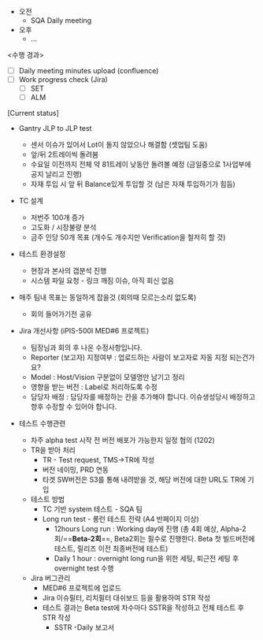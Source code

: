 - 오전
	- SQA Daily meeting
- 오후
	- ...

<수행 경과>
- [ ] Daily meeting minutes upload (confluence)
- [ ] Work progress check (Jira)
	- [ ] SET
	- [ ] ALM

[Current status]
- Gantry JLP to JLP test
	- 센서 이슈가 있어서 Lot이 돌지 않았으나 해결함 (셋업팀 도움)
	- 앞/뒤 2트레이씩 돌려봄
	- 수요일 이전까지 전체 약 81트레이 낮동안 돌려볼 예정 (금일중으로 1사업부에 공지 날리고 진행)
	- 자재 투입 시 앞 뒤 Balance있게 투입할 것 (남은 자재 투입하기가 힘듬)

- TC 설계
	- 저번주 100개 증가
	- 고도화 / 시장불량 분석
	- 금주 인당 50개 목표 (개수도 개수지만 Verification을 철저히 할 것)

- 테스트 환경설정
	- 현장과 본사의 갭분석 진행
	- 시스템 파일 요청 - 링크 깨짐 이슈, 아직 회신 없음

- 매주 팀내 목표는 동일하게 잡을것 (회의때 모르는소리 없도록)
	- 회의 들어가기전 공유

-  Jira 개선사항 (iPIS-500I MED#6 프로젝트)
	- 팀장님과 회의 후 나온 수정사항입니다.
	- Reporter (보고자) 지정여부 : 업로드하는 사람이 보고자로 자동 지정 되는건가요?
	- Model : Host/Vision 구분없이 모델명만 남기고 정리
	- 영향을 받는 버전 : Label로 처리하도록 수정
	- 담당자 배정 : 담당자를 배정하는 칸을 추가해야 합니다. 이슈생성당시 배정하고 향후 수정할 수 있어야 합니다.

- 테스트 수행관련
	- 차주 alpha test 시작 전 버전 배포가 가능한지 일정 협의 (1202)
	- TR을 받아 처리
		- TR - Test request, TMS->TR에 작성
		- 버전 네이밍, PRD 연동
		- 타겟 SW버전은 S3를 통해 내려받을 것, 해당 버전에 대한 URL도 TR에 기입
	- 테스트 방법
		- TC 기반 system 테스트 - SQA 팀
		- Long run test - 롱런 테스트 전략 (A4 반페이지 이상)
			- 12hours Long run : Working day에 진행 (총 4회 예상, Alpha-2회/==**Beta-2회**==, Beta2회는 필수로 진행한다. Beta 첫 빌드버전에 테스트, 릴리즈 이전 최종버전에 테스트)
			- Daily 1 hour : overnight long run을 위한 세팅, 퇴근전 세팅 후 overnight test 수행
	- Jira 버그관리
		- MED#6 프로젝트에 업로드
		- Jira 이슈필터, 리치필터 대쉬보드 등을 활용하여 STR 작성
		- 테스트 결과는 Beta test에 차수마다 SSTR을 작성하고 전체 테스트 후 STR 작성
			- SSTR -Daily 보고서
